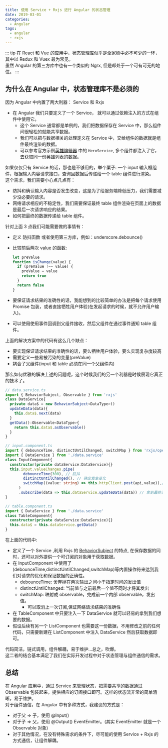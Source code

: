 ```yaml
---
title: 使用 Service + Rxjs 进行 Angular 的状态管理
date: 2019-03-01
categories:
  - Angular
tags:
  - angular
  - rxjs
---
```


::: tip
在 React 和 Vue 的应用中，状态管理库似乎是全家桶中必不可少的一环，其中以 Redux 和 Vuex 最为常见。  
虽然 Angular 的第三方库中也有一个类似的 Ngrx, 但是却处于一个可有可无的地位。
:::

<!-- more -->

## 为什么在 Angular 中，状态管理库不是必须的

因为 Angular 中内置了两大利器： Service 和 Rxjs

- 在 Angular 我们只要定义了一个 Service， 就可以通过依赖注入的方式在组件中使用它。
  - 这个 Service 通常都是单例的，我们把数据保存在 Service 中，那么组件间很轻松的就能共享数据。
  - 我们可以把与数据相关的处理定义在 Service 中，交给组件的数据就是组件最终渲染的数据。
  - 可以参考官方示例[英雄编辑器](https://stackblitz.com/angular/vkglbnmmbojm?file=src%2Fapp%2Fhero.service.ts) 中的 `HeroService`, 多个组件都注入了它，去获取同一份英雄列表的数据。

如果仅仅只有 Service 的话，那也是不够用的，举个栗子: 一个 input 输入框组件，根据输入内容请求接口，查询回数据后传递给一个 table 组件进行渲染。  
这个需求，我们需要小心点几点有：

- 防抖和确认输入内容是否发生改变，这是为了给服务端降低压力，我们需要减少没必要的请求。
- 网络请求相应的不稳定性，我们需要保证最终 table 组件渲染在页面上的数据是最后一次请求响应的结果。
- 如何把最终的数据传递给 table 组件。

针对上面 3 点我们可能需要做的事情有：

- 定义 防抖函数 或者使用第三方库，例如：underscore.debounce()
- 比较前后两次 value 的函数:

  ```ts
  let preValue
  function isChange(value) {
    if (preValue !== value) {
      preValue = value
      return true
    }
    return false
  }
  ```

- 要保证请求结果的准确性的话，我能想到的比较简单的办法是把每个请求使用 Promise 包装，或者直接牺牲用户体验(在发起请求的时候，就不允许用户输入)。
- 可以使用使用事件回调到父组件接收，然后父组件在通过事件通知 table 组件。

上面的解决方案中的代码有这么几个缺点：

- 要实现保证请求结果的准确性的话，要么牺牲用户体验，要么实现复杂度较高
- 需要定义一些易被污染的变量(preValue)
- 耦合了父组件(input 和 table 必须在同一个父组件内)

那么如何优雅的解决上述的问题呢，这个时候我们的另一个利器是时候展现它真正的技术了。

```ts
// data.service.ts
import { BehaviorSubject, Observable } from 'rxjs'
class DataService{
  private data$ = new BehaviorSubject<DataType>()
  updateData(data){
    this.data$.next(data)
  }
  getData():Observable<DataType>{
    return this.data$.asObservable()
  }
}

// input.component.ts
import { debounceTime, distinctUntilChanged, switchMap } from 'rxjs/operators';
import { DataService } from './data.service'
class InputComponent{
  constructor(private dataService:DataService){}
  this.input.valueChanges.pipe(
        debounceTime(300), // 防抖
        distinctUntilChanged(), // 确定发生变化
        switchMap((value: string) => this.httpClient.post(api,value)),// 取消前一次的请求结果 发起一次新的请求
      )
      .subscribe(data => this.dataService.updateData(data)) // 拿到最终请求结果 通知data service 更新数据
}

// table.component.ts
import { DataService } from './data.service'
class TableComponent{
  constructor(private dataService:DataService){}
  this.data$ = this.dataService.getData()
}
```

在上面的代码中:

- 定义了一个 Service ,利用 Rxjs 的 [BehaviorSubject](https://www.learnrxjs.io/subjects/behaviorsubject.html) 的特点, 在保存数据的同时，还可以对外提供一个可订阅的对象用于获取数据。
- 在 InputComponent 中使用了(debounceTime,distinctUntilChanged,switchMap)等内置操作符来达到我们对请求的优化和保证数据的正确性。
  - debounceTime: 舍弃掉在两次输出之间小于指定时间的发出值
  - distinctUntilChanged: 当前值与之前最后一个值不同时才将其发出
  - switchMap: 映射成 observable，完成前一个内部 observable，发出值。
    - 可以取消上一次订阅,保证网络请求结果的准确性
- 在 TableComponent 中只要注入一下 DataService 就可以轻易的拿到我们想要的数据。
- 假设后续有另一个 ListComponent 也需要这一份数据，不用修改之前的任何代码，只需要新建在 ListComponent 中注入 DataService 然后获取数据即可。

代码简洁，链式调用，组件解耦，易于维护...总之，吹爆。  
这二者的结合基本满足了我们在实际开发过程中对于状态管理与组件通信的需求。

## 总结

在 Angular 应用中，通过 Service 来管理状态，把需要共享的数据通过 Observable 包装起来，提供相应的订阅接口即可。这样的状态流非常的简单清晰，易于维护。  
对于组件通信，在 Angular 中有多种方式，我建议的方式是：

- 对于父 => 子，使用 @Input()
- 对于子 => 父，使用 @Output() EventEmitter。(其实 EventEmitter 就是一个 Observable 对象)
- 对于其他情况，在没有特殊需求的条件下，尽可能的使用 Service + Rxjs 的方式通信，让组件解耦。
